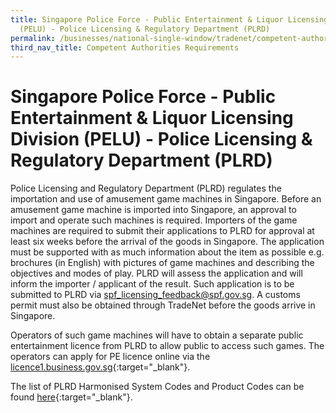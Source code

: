 ```yaml
---
title: Singapore Police Force - Public Entertainment & Liquor Licensing Division
  (PELU) - Police Licensing & Regulatory Department (PLRD)
permalink: /businesses/national-single-window/tradenet/competent-authorities-requirements/spf-public-entertainment-liquor-licensing/
third_nav_title: Competent Authorities Requirements
---
```

# Singapore Police Force - Public Entertainment & Liquor Licensing Division (PELU) - Police Licensing & Regulatory Department (PLRD)

Police Licensing and Regulatory Department (PLRD) regulates the importation and use of amusement game machines in Singapore. Before an amusement game machine is imported into Singapore, an approval to import and operate such machines is required. Importers of the game machines are required to submit their applications to PLRD for approval at least six weeks before the arrival of the goods in Singapore. The application must be supported with as much information about the item as possible e.g. brochures (in English) with pictures of game machines and describing the objectives and modes of play. PLRD will assess the application and will inform the importer / applicant of the result. Such application is to be submitted to PLRD via spf_licensing_feedback@spf.gov.sg. A customs permit must also be obtained through TradeNet before the goods arrive in Singapore.

Operators of such game machines will have to obtain a separate public entertainment licence from PLRD to allow public to access such games. The operators can apply for PE licence online via the [licence1.business.gov.sg](http://licence1.business.gov.sg/){:target="_blank"}.

The list of PLRD Harmonised System Codes and Product Codes can be found [here](https://www.tradenet.gov.sg/tradenet/portlets/search/searchHSCA/searchInitHSCA.do){:target="_blank"}.